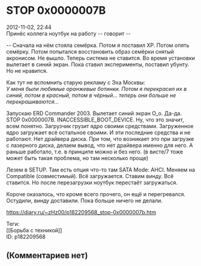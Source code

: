 STOP 0x0000007B
===============

  
2012-11-02, 22:44  
 Принёс коллега ноутбук на работу -- говорит --   
   
 -- Сначала на нём стояла семёрка. Потом я поставил XP. Потом опять семёрку. Потом попытался восстановить образ семёрки снятый акронисом. Не вышло. Теперь система не ставится. Во время установки вылетает в синий экран. Пока ставил эксперименты, поставил убунту. Но не нравится.   
   
 Как тут не вспомнить старую рекламу с Эха Москвы:   
  *У меня были любимые оранжевые ботинки. Потом я перекрасил их в синий, потом в красный, потом в чёрный... теперь они больше не перекрашиваются...*    
   
 Запускаю ERD Commander 2003. Вылетает синий экран О\_о. Да-да. STOP 0x0000007B. INACCESSIBLE\_BOOT\_DEVICE. Ну, что это значит, всем понятно. Загрузчик грузит ядро своими средствами. Загруженное ядро загружает всё остальное своими. И эти последние средства и не работают. Нет драйвера диска. При том, что возникает это при загрузке с лазерного диска, делаем вывод, что нет драйвера именно для него. А раньше работало, т.е. в принципе можно и без него. (в висте/7 тоже может быть такая проблема, но там несколько проще)   
   
 Лезем в SETUP. Там есть опция что-то там SATA Mode: AHCI. Меняем на Compatible (совместимый). Всё загружается. Ставим винду. Всё ставится. Но после перезагрузки ноутбук перестаёт загружаться.   
   
 Короче оказалось, что кроме всего прочего, он ещё и перегревался. Остудили, винду доставили. Пока больше ничего не делали.   
  
<https://diary.ru/~zHz00/p182209568_stop-0x0000007b.htm>  
  
Теги:  
[[Борьба с техникой]]  
ID: p182209568  


(Комментариев нет)
------------------